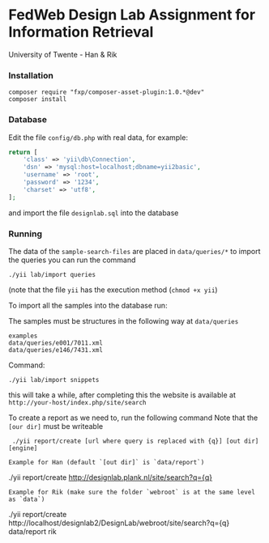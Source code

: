 FedWeb Design Lab Assignment for Information Retrieval
================================
University of Twente - Han & Rik

### Installation

~~~
composer require "fxp/composer-asset-plugin:1.0.*@dev"
composer install
~~~

### Database

Edit the file `config/db.php` with real data, for example:

```php
return [
    'class' => 'yii\db\Connection',
    'dsn' => 'mysql:host=localhost;dbname=yii2basic',
    'username' => 'root',
    'password' => '1234',
    'charset' => 'utf8',
];
```

and import the file `designlab.sql` into the database

### Running
The data of the `sample-search-files` are placed in `data/queries/*` to import the queries you can run the command 
```
./yii lab/import queries
```

(note that the file `yii` has the execution method (`chmod +x yii`)

To import all the samples into the database run:

The samples must be structures in the following way at `data/queries`
```
examples
data/queries/e001/7011.xml
data/queries/e146/7431.xml
```
Command:
```
./yii lab/import snippets 
```
this will take a while, after completing this the website is available at `http://your-host/index.php/site/search`

To create a report as we need to, run the following command
Note that the `[our dir]` must be writeable
```
 ./yii report/create [url where query is replaced with {q}] [out dir] [engine]

Example for Han (default `[out dir]` is `data/report`)
```
./yii report/create http://designlab.plank.nl/site/search?q={q}
```
Example for Rik (make sure the folder `webroot` is at the same level as `data`)
```
./yii report/create http://localhost/designlab2/DesignLab/webroot/site/search?q={q} data/report rik
```